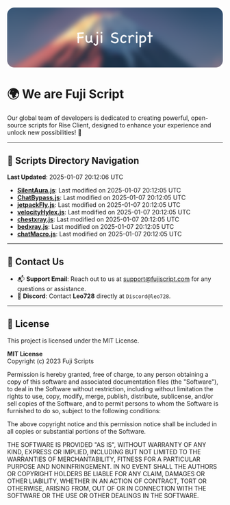 ![Banner](.github/b.webp)

# 🌍 **We are Fuji Script**

Our global team of developers is dedicated to creating powerful, open-source scripts for Rise Client, designed to enhance your experience and unlock new possibilities! 🌟

---
<!-- SCRIPTS_NAVIGATION_START -->
## 📂 **Scripts Directory Navigation**

**Last Updated**: 2025-01-07 20:12:06 UTC

- **[SilentAura.js](scripts/SilentAura.js)**: Last modified on 2025-01-07 20:12:05 UTC
- **[ChatBypass.js](scripts/ChatBypass.js)**: Last modified on 2025-01-07 20:12:05 UTC
- **[jetpackFly.js](scripts/jetpackFly.js)**: Last modified on 2025-01-07 20:12:05 UTC
- **[velocityHylex.js](scripts/velocityHylex.js)**: Last modified on 2025-01-07 20:12:05 UTC
- **[chestxray.js](scripts/chestxray.js)**: Last modified on 2025-01-07 20:12:05 UTC
- **[bedxray.js](scripts/bedxray.js)**: Last modified on 2025-01-07 20:12:05 UTC
- **[chatMacro.js](scripts/chatMacro.js)**: Last modified on 2025-01-07 20:12:05 UTC

<!-- SCRIPTS_NAVIGATION_END -->

---

## 💬 **Contact Us**  
- 📬 **Support Email**: Reach out to us at [support@fujiscript.com](mailto:support@fujiscript.com) for any questions or assistance.  
- 💬 **Discord**: Contact **Leo728** directly at `Discord@leo728`.

---

## 📜 **License**

This project is licensed under the MIT License.  

**MIT License**  
Copyright (c) 2023 Fuji Scripts  

Permission is hereby granted, free of charge, to any person obtaining a copy of this software and associated documentation files (the "Software"), to deal in the Software without restriction, including without limitation the rights to use, copy, modify, merge, publish, distribute, sublicense, and/or sell copies of the Software, and to permit persons to whom the Software is furnished to do so, subject to the following conditions:  

The above copyright notice and this permission notice shall be included in all copies or substantial portions of the Software.  

THE SOFTWARE IS PROVIDED "AS IS", WITHOUT WARRANTY OF ANY KIND, EXPRESS OR IMPLIED, INCLUDING BUT NOT LIMITED TO THE WARRANTIES OF MERCHANTABILITY, FITNESS FOR A PARTICULAR PURPOSE AND NONINFRINGEMENT. IN NO EVENT SHALL THE AUTHORS OR COPYRIGHT HOLDERS BE LIABLE FOR ANY CLAIM, DAMAGES OR OTHER LIABILITY, WHETHER IN AN ACTION OF CONTRACT, TORT OR OTHERWISE, ARISING FROM, OUT OF OR IN CONNECTION WITH THE SOFTWARE OR THE USE OR OTHER DEALINGS IN THE SOFTWARE.  

